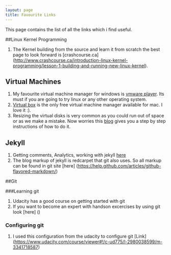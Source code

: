 ```yaml
---
layout: page
title: Favourite Links
---
```

This page contains the list of all the links which i find useful.

##Linux Kernel Programming

1. The Kernel building from the source  and learn it from scratch the best page to look forward is [crashcourse.ca] (http://www.crashcourse.ca/introduction-linux-kernel-programming/lesson-1-building-and-running-new-linux-kernel). 


## Virtual Machines

1. My favourite virtual machine manager for windows is [vmware player](http://www.vmware.com/products/player). Its must if you are going to try linux or any other operating system.
2. [Virtual box](https://www.virtualbox.org/) is the only free virtual machine manager available for mac. I love it :).
3. Resizing the virtual disks is very common as you could run out of space or as we make a mistake. Now worries this [blog](http://trivialproof.blogspot.ca/2011/01/resizing-virtualbox-virtual-hard-disk.html) gives you a step by step instructions of how to do it.


## Jekyll

1. Getting comments, Analytics,  working with jekyll [here](http://joshualande.com/jekyll-github-pages-poole/)
2. The blog markup of jekyll is redcarpet that git also uses. So all markup can be found in git site [here] (https://help.github.com/articles/github-flavored-markdown/)

##Git 

###Learning git
1. Udacity has a good course on getting started with git 
2. If you want to become an expert with handson excercises by using git look [here] ()


### Configuring git
1. I used this configuration from the udacity to configure git [Link] (https://www.udacity.com/course/viewer#!/c-ud775/l-2980038599/m-3341718587)
 

